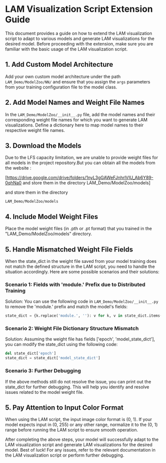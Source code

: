 # LAM Visualization Script Extension Guide

This document provides a guide on how to extend the LAM visualization script to adapt to various models and generate LAM visualizations for the desired model. Before proceeding with the extension, make sure you are familiar with the basic usage of the LAM visualization script.

## 1. Add Custom Model Architecture

Add your own custom model architecture under the path
```LAM_Demo/ModelZoo/NN/```
and ensure that you assign the `args` parameters from your training configuration file to the model class.

## 2. Add Model Names and Weight File Names

In the 
```LAM_Demo/ModelZoo/__init__.py```
file, add the model names and their corresponding weight file names for which you want to generate LAM visualizations. Define a dictionary here to map model names to their respective weight file names.

## 3. Download the Models

Due to the LFS capacity limitation, we are unable to provide weight files for all models in the project repository.But you can obtain all the models from the website :

[https://drive.google.com/drive/folders/1nyL3gGAWeFJnhrlVIU_Ab6Y89-0qhNa0 and store them in the directory LAM_Demo/ModelZoo/models]

and store them in the directory 

```LAM_Demo/ModelZoo/models```

## 4. Include Model Weight Files

Place the model weight files (in .pth or .pt format) that you trained in the "LAM_Demo/ModelZoo/models" directory.

## 5. Handle Mismatched Weight File Fields

When the state_dict in the weight file saved from your model training does not match the defined structure in the LAM script, you need to handle the situation accordingly. Here are some possible scenarios and their solutions:

### Scenario 1: Fields with 'module.' Prefix due to Distributed Training

Solution: You can use the following code in
```LAM_Demo/ModelZoo/__init__.py```
 to remove the 'module.' prefix and match the model's fields:

```python
state_dict = {k.replace('module.', ''): v for k, v in state_dict.items()}
```


### Scenario 2: Weight File Dictionary Structure Mismatch

Solution: Assuming the weight file has fields ['epoch', 'model_state_dict'], you can modify the state_dict using the following code:

```python
del state_dict['epoch']
state_dict = state_dict['model_state_dict']
```


### Scenario 3: Further Debugging

If the above methods still do not resolve the issue, you can print out the state_dict for further debugging. This will help you identify and resolve issues related to the model weight file.

## 5. Pay Attention to Input Color Format

When using the LAM script, the input image color format is (0, 1). If your model expects input in (0, 255) or any other range, normalize it to the (0, 1) range before running the LAM script to ensure smooth operation.

After completing the above steps, your model will successfully adapt to the LAM visualization script and generate LAM visualizations for the desired model. Best of luck! For any issues, refer to the relevant documentation in the LAM visualization script or perform further debugging.
